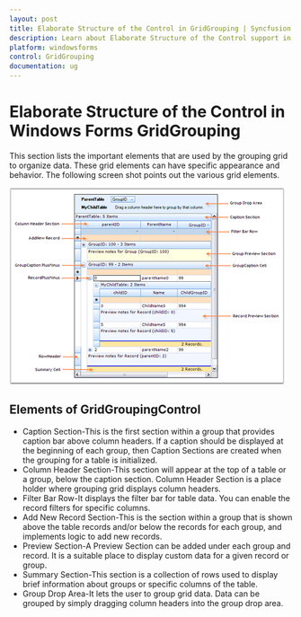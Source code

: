 ```yaml
---
layout: post
title: Elaborate Structure of the Control in GridGrouping | Syncfusion
description: Learn about Elaborate Structure of the Control support in Syncfusion Windows Forms GridGrouping control, its elements and more details.
platform: windowsforms
control: GridGrouping
documentation: ug
---
```


# Elaborate Structure of the Control in Windows Forms GridGrouping

This section lists the important elements that are used by the grouping grid to organize data. These grid elements can have specific appearance and behavior. The following screen shot points out the various grid elements.

![Elaborate-Structure-of-the-Control_img1](Elaborate-Structure-of-the-Control_images/Elaborate-Structure-of-the-Control_img1.png)

## Elements of GridGroupingControl

* Caption Section-This is the first section within a group that provides caption bar above column headers. If a caption should be displayed at the beginning of each group, then Caption Sections are created when the grouping for a table is initialized.
* Column Header Section-This section will appear at the top of a table or a group, below the caption section. Column Header Section is a place holder where grouping grid displays column headers.
* Filter Bar Row-It displays the filter bar for table data. You can enable the record filters for specific columns.
* Add New Record Section-This is the section within a group that is shown above the table records and/or below the records for each group, and implements logic to add new records.
* Preview Section-A Preview Section can be added under each group and record. It is a suitable place to display custom data for a given record or group.
* Summary Section-This section is a collection of rows used to display brief information about groups or specific columns of the table.
* Group Drop Area-It lets the user to group grid data. Data can be grouped by simply dragging column headers into the group drop area.



